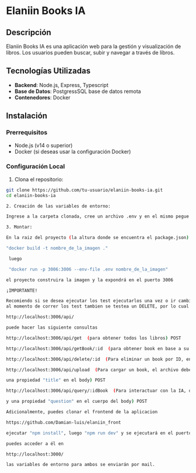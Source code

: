 # Elaniin Books IA

## Descripción

Elaniin Books IA es una aplicación web para la gestión y visualización de libros. Los usuarios pueden buscar, subir y navegar a través de libros.

## Tecnologías Utilizadas

- **Backend**: Node.js, Express, Typescript
- **Base de Datos**: PostgressSQL base de datos remota
- **Contenedores**: Docker

## Instalación

### Prerrequisitos

- Node.js (v14 o superior)
- Docker (si deseas usar la configuración Docker)

### Configuración Local

1. Clona el repositorio:

```bash
git clone https://github.com/tu-usuario/elaniin-books-ia.git
cd elaniin-books-ia

2. Creación de las variables de entorno:

Ingrese a la carpeta clonada, cree un archivo .env y en el mismo pegue las credenciales que se les enviará por correo

3. Montar:

En la raiz del proyecto (la altura donde se encuentra el package.json) ejecute 

"docker build -t nombre_de_la_imagen ."

 luego 

 "docker run -p 3006:3006 --env-file .env nombre_de_la_imagen"

el proyecto construira la imagen y la expondrá en el puerto 3006 

¡IMPORTANTE!

Recomiendo si se desea ejecutar los test ejecutarlos una vez o ir cambiando el id para los test que interactuen con un libro en especifico, ejemplo get,delete,askquestion
al momento de correr los test tambien se testea un DELETE, por lo cual al hacer tantos intentos termine de eliminar todos los libros o un libro especifico y el test que hace la consulta a X libro especifico no funcionará, entonces retornará false y el test fallará

http://localhost:3006/api/

puede hacer las siguiente consultas

http://localhost:3006/api/get  (para obtener todos los libros) POST

http://localhost:3006/api/getBook/:id  (para obtener book en base a su ID, debe enviarse un id por params) GET

http://localhost:3006/api/delete/:id  (Para eliminar un book por ID, enviar referencia en params) DELETE

http://localhost:3006/api/upload  (Para cargar un book, el archivo debe subirse con el nombre "file", ademas debe tener 

una propiedad "title" en el body) POST

http://localhost:3006/api/query/:idBook  (Para interactuar con la IA, debe enviarse un id del libro en parametros

y una propiedad "question" en el cuerpo del body) POST

Adicionalmente, puedes clonar el frontend de la aplicacion

https://github.com/Damian-luis/elaniin_front

ejecutar "npm install", luego "npm run dev" y se ejecutará en el puerto 3000

puedes acceder a él en

http://localhost:3000/

las variables de entorno para ambos se enviarán por mail.